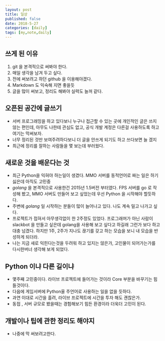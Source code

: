 ```yaml
---
layout: post
title: 일상
published: false
date: 2018-5-27
categories: [daily]
tags: [my,note,daily]
---
```


## 쓰게 된 이유
1. git 을 본격적으로 써봐야 한다.
2. 매일 생각을 남겨 두고 싶다.
3. 전에 써보려고 하던 github 을 이용해야겠다.
4. Markdown 도 익숙해 지면 좋을듯
5. 글을 많이 써보고, 정리도 해봐야 실력도 늘꺼 같다.

## 오픈된 공간에 글쓰기
* 서버 프로그래밍을 하고 있다보니 누구나 접근할 수 있는 곳에 개인적인 글은 쓰지 않는 편인데, 아무도 나한테 관심도 없고, 공식 개발 계정은 다른걸 사용하도록 하고 여기는 막써보자.
* 너무 정리된 것만 보여주려하다보니 더 글을 안쓰게 되기도 하고 쓰다보면 늘 겠지
* 최근에 정리를 잘하는 사람들을 몇 보는데 부러웠다.

## 새로운 것을 배운다는 것
* 최근 Python을 익혀야 하는일이 생겼다. MMO 서버를 동적언어로 짜는 일은 하기 싫은데 아직도 고민중
* *golang* 을 본격적으로 사용한건 2015년 1.5버전 부터였다. FPS 서버를 go 로 작성해 봤고, MMO 서버도 만들어 보고 싶었는데 우선 Python 을 시작해야 할듯하다.
* 주변에 *golang* 일 시작하는 분들이 많이 늘어나고 있다. 나도 계속 밀고 나가고 싶다.
* 프로젝트가 접혀서 아무생각없이 한 2주정도 있었다. 프로그래머가 아닌 사람이 slackbot 을 만들고 싶은데 golang을 사용해 보고 싶다고 하길래 그런가 보다 하고 대충 넘겼다. 하지만 1주, 2주가 지나도 끊기를 갖고 하는 모습을 보니 내 모습을 반성하게 되더라.
* 나는 지금 새로 익힌다는것을 두려워 하고 있지는 않은가, 고인물이 되어가는가를 다시한버너 생각해 보게 되었다.

## Python 이냐 다른 길이냐
* 몇주째 고민중이다. 라이브 프로젝트에 들어가는 것이라 Core 부분을 바꾸기는 힘들것이다.
* 다음에 게임서버에 Python울 주언어로 사용하는 일을 없을 듯하다.
* 과연 이대로 시간을 흘려, 라이브 프로젝트에 시간을 투자 해도 괜찮은가.
* 동접 , 서버 규모로 봤을때는 경험해보기 힘든 환경이라 더욱더 고민이 된다.

## 개발이나 팁에 관한 정리도 해야지
* 나중에 막 써보려고한다.
